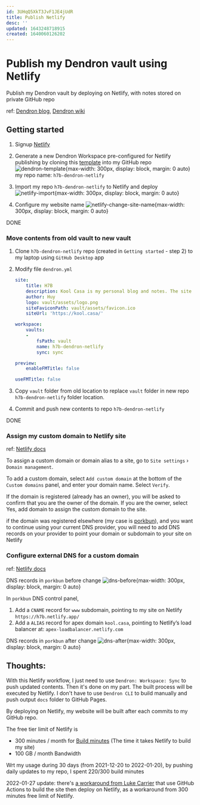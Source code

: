 ```yaml
---
id: 3UHqQ5XkT3JvF1JE4jUdR
title: Publish Netlify
desc: ''
updated: 1643248718915
created: 1640060126202
---
```

# Publish my Dendron vault using Netlify

Publish my Dendron vault by deploying on Netlify, with notes stored on private GitHub repo

ref: [Dendron blog](https://blog.dendron.so/notes/7h7zZkjF4Yqz8XSrHS1je/), [Dendron wiki](https://wiki.dendron.so/notes/yetuum6o9wZi6eVJQBbQb/)

## Getting started

1. Signup [Netlify](https://www.netlify.com/)

2. Generate a new Dendron Workspace pre-configured for Netlify publishing by cloning this [template](https://github.com/dendronhq/template.publish.netlify) into my GitHub repo
    ![dendron-template](https://org-dendron-public-assets.s3.amazonaws.com/images/github-create-workspace-netlify.gif){max-width: 300px, display: block, margin: 0 auto}
    my repo name: `h7b-dendron-netlify`

3. Import my repo `h7b-dendron-netlify` to Netlify and deploy
    ![netlify-import](https://org-dendron-public-assets.s3.amazonaws.com/images/netlify-import-git-repo.gif){max-width: 300px, display: block, margin: 0 auto}

4. Configure my website name
    ![netlify-change-site-name](https://org-dendron-public-assets.s3.amazonaws.com/images/netlify-change-site-name.gif){max-width: 300px, display: block, margin: 0 auto}

DONE

### Move contents from old vault to new vault

1. Clone `h7b-dendron-netlify` repo (created in `Getting started` - step 2) to my laptop using `GitHub Desktop` app

2. Modify file `dendron.yml`
    ```yaml
    site:
        title: H7B
        description: Kool Casa is my personal blog and notes. The site is published using Dendron, deployed on Netlify. Articles are plain Markdown files located in the vault directory. Each Mardown file also has a yaml frontmatter for storing metadata. The URL for each article is determined by the id in the frontmatter.
        author: Huy
        logo: vault/assets/logo.png
        siteFaviconPath: vault/assets/favicon.ico
        siteUrl: 'https://kool.casa/'
    ```
    ```yaml
    workspace:
        vaults:
        -
            fsPath: vault
            name: h7b-dendron-netlify
            sync: sync
    ```
    ```yaml
    preview:
        enableFMTitle: false
    ```
    ```yaml
    useFMTitle: false
    ```

3. Copy `vault` folder from old location to replace `vault` folder in new repo `h7b-dendron-netlify` folder location.

4. Commit and push new contents to repo `h7b-dendron-netlify`

DONE

### Assign my custom domain to Netlify site

ref: [Netlify docs](https://docs.netlify.com/domains-https/custom-domains/)

To assign a custom domain or domain alias to a site, go to `Site settings` › `Domain management`.

To add a custom domain, select `Add custom domain` at the bottom of the `Custom domains` panel, and enter your domain name. Select `Verify`.

If the domain is registered (already has an owner), you will be asked to confirm that you are the owner of the domain. If you are the owner, select Yes, add domain to assign the custom domain to the site.

if the domain was registered elsewhere (my case is [porkbun](https://porkbun.com/)), and you want to continue using your current DNS provider, you will need to add DNS records on your provider to point your domain or subdomain to your site on Netlify

### Configure external DNS for a custom domain

ref: [Netlify docs](https://docs.netlify.com/domains-https/custom-domains/configure-external-dns/)

DNS records in `porkbun` before change
![dns-before](https://i.imgur.com/VfwRxR9.jpg){max-width: 300px, display: block, margin: 0 auto}

In `porkbun` DNS control panel, 

1. Add a `CNAME` record for `www` subdomain, pointing to my site on Netlify `https://h7b.netlify.app/`
2. Add a `ALIAS` record for apex domain `kool.casa`, pointing to Netlify’s load balancer at: `apex-loadbalancer.netlify.com`

DNS records in `porkbun` after change
![dns-after](https://i.imgur.com/7Lo5EFF.jpg){max-width: 300px, display: block, margin: 0 auto}

## Thoughts:

With this Netlify workflow, I just need to use `Dendron: Workspace: Sync` to push updated contents. Then it's done on my part. The built process will be executed by Netlify. I don't have to use `Dendron CLI` to build manually and push output `docs` folder to GitHub Pages. 

By deploying on Netlify, my website will be built after each commits to my GitHub repo.

The free tier limit of Netlify is 
- 300 minutes / month for [Build minutes](https://www.netlify.com/pricing/faq/) (The time it takes Netlify to build my site)
- 100 GB / month Bandwidth

Wrt my usage during 30 days (from 2021-12-20 to 2022-01-20), by pushing daily updates to my repo, I spent 220/300 build minutes

2022-01-27 update: there's [a workaround from Luke Carrier](https://luke.carrier.im/notes/soaskhwfxi1em8dzidvbn/) that use GitHub Actions to build the site then deploy on Netlify, as a workaround from 300 minutes free limit of Netlify.
